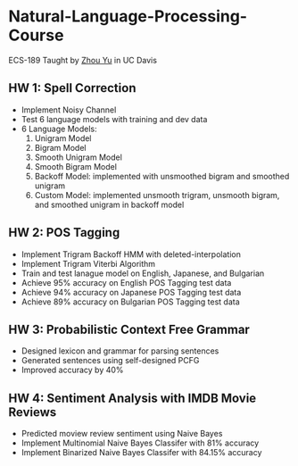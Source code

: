 # Natural-Language-Processing-Course
ECS-189 Taught by [Zhou Yu](http://www.cs.cmu.edu/~zhouyu/) in UC Davis

## HW 1: Spell Correction
* Implement Noisy Channel
* Test 6 language models with training and dev data
* 6 Language Models: 
  1. Unigram Model
  2. Bigram Model 
  3. Smooth Unigram Model 
  4. Smooth Bigram Model
  5. Backoff Model: implemented with unsmoothed bigram and smoothed unigram
  6. Custom Model: implemented unsmooth trigram, unsmooth bigram, and smoothed unigram in backoff model
  
## HW 2: POS Tagging
* Implement Trigram Backoff HMM with deleted-interpolation
* Implement Trigram Viterbi Algorithm
* Train and test lanague model on English, Japanese, and Bulgarian
* Achieve 95% accuracy on English POS Tagging test data
* Achieve 94% accuracy on Japanese POS Tagging test data
* Achieve 89% accuracy on Bulgarian POS Tagging test data

## HW 3: Probabilistic Context Free Grammar
* Designed lexicon and grammar for parsing sentences
* Generated sentences using self-designed PCFG
* Improved accuracy by 40%

## HW 4: Sentiment Analysis with IMDB Movie Reviews 
* Predicted moview review sentiment using Naive Bayes
* Implement Multinomial Naive Bayes Classifer with 81% accuracy
* Implement Binarized Naive Bayes Classifer with 84.15% accuracy
